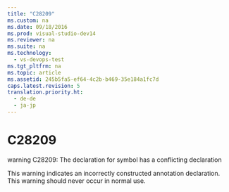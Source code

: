 ```yaml
---
title: "C28209"
ms.custom: na
ms.date: 09/18/2016
ms.prod: visual-studio-dev14
ms.reviewer: na
ms.suite: na
ms.technology: 
  - vs-devops-test
ms.tgt_pltfrm: na
ms.topic: article
ms.assetid: 245b5fa5-ef64-4c2b-b469-35e184a1fc7d
caps.latest.revision: 5
translation.priority.ht: 
  - de-de
  - ja-jp
---
```

# C28209
warning C28209: The declaration for symbol has a conflicting declaration  
  
 This warning indicates an incorrectly constructed annotation declaration. This warning should never occur in normal use.